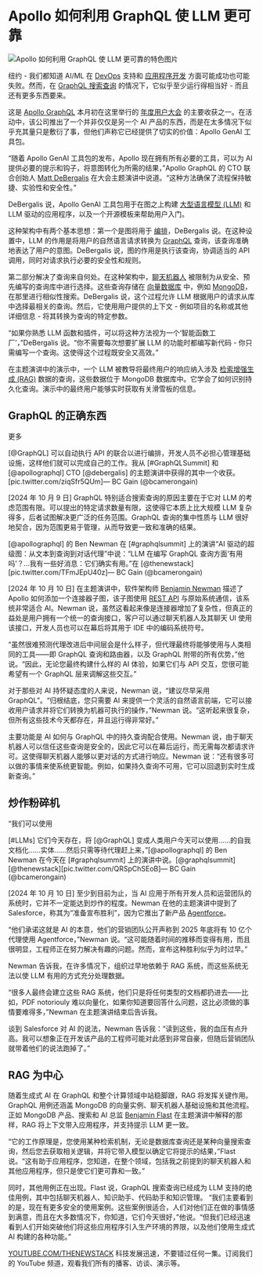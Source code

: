# Apollo 如何利用 GraphQL 使 LLM 更可靠

![Apollo 如何利用 GraphQL 使 LLM 更可靠的特色图片](https://cdn.thenewstack.io/media/2024/10/6633051f-aakash-dhage-i5_hrkczgvk-unsplash-1024x576.jpg)

纽约 - 我们都知道 AI/ML 在 [DevOps](https://thenewstack.io/devops/) 支持和 [应用程序开发](https://thenewstack.io/the-reality-of-edge-application-development/) 方面可能成功也可能失败。然而，在 [GraphQL 搜索查询](https://thenewstack.io/graphql-to-rest-api-connectors-is-apollos-biggest-thing/) 的情况下，它似乎至少运行得相当好 - 而且还有更多东西要来。

这是 [Apollo GraphQL](https://www.apollographql.com/?utm_content=inline+mention) 本月初在这里举行的 [年度用户大会](https://summit.graphql.com/connect) 的主要收获之一。在活动中，该公司推出了一个并非仅仅是另一个 AI 产品的东西，而是在太多情况下似乎充其量只是敷衍了事，但他们声称它已经提供了切实的价值：Apollo GenAI 工具包。

“随着 Apollo GenAI 工具包的发布，Apollo 现在拥有所有必要的工具，可以为 AI 提供必要的提示和钩子，将意图转化为所需的结果，”Apollo GraphQL 的 CTO 联合创始人 [Matt DeBergalis](https://www.linkedin.com/in/debergalis) 在大会主题演讲中说道。“这种方法确保了流程保持敏捷、实验性和安全性。”

DeBergalis 说，Apollo GenAI 工具包用于在图之上构建 [大型语言模型 (LLM)](https://thenewstack.io/llm/) 和 LLM 驱动的应用程序，以及一个开源模板来帮助用户入门。

这种架构中有两个基本思想：第一个是图将用于 [编排](https://thenewstack.io/llamaindex-and-the-new-world-of-llm-orchestration-frameworks/)，DeBergalis 说。在这种设置中，LLM 的作用是将用户的自然语言请求转换为 [GraphQL](https://thenewstack.io/the-unlikely-journey-of-graphql/) 查询，该查询准确地表达了用户的意图。DeBergalis 说，图的作用是执行该查询，协调适当的 API 调用，同时对请求执行必要的安全性和规则。

第二部分解决了查询来自何处。在这种架构中，[聊天机器人](https://thenewstack.io/5-ways-chatgpt-could-supercharge-chatbots/) 被限制为从安全、预先编写的查询库中进行选择。这些查询存储在 [向量数据库](https://thenewstack.io/what-is-a-real-vector-database/) 中，例如 [MongoDB](https://www.mongodb.com/cloud/atlas/?utm_content=inline+mention)，在那里进行相似性搜索。DeBergalis 说，这个过程允许 LLM 根据用户的请求从库中选择最相关的查询。然后，它使用用户提供的上下文 - 例如项目的名称或其他详细信息 - 将其转换为查询的特定参数。

“如果你熟悉 LLM 函数和插件，可以将这种方法视为一个‘智能函数工厂’，”DeBergalis 说。“你不需要每次想要扩展 LLM 的功能时都编写新代码 - 你只需编写一个查询。这使得这个过程既安全又高效。”

在主题演讲中的演示中，一个 LLM 被教导将最终用户的响应纳入涉及 [检索增强生成 (RAG)](https://thenewstack.io/graph-rag-how-to-squeeze-more-value-from-ai/) 数据的查询，这些数据位于 MongoDB 数据库中。它学会了如何识别持久化查询。演示中的最终用户能够实时获取有关滑雪板的信息。

## GraphQL 的正确东西
更多

[@GraphQL] 可以自动执行 API 的联合以进行编排，开发人员不必担心管理基础设施，这样他们就可以完成自己的工作。我从 [#GraphQLSummit] 和 [@apollographql] CTO [@debergalis] 的主题演讲中获得的其中一个收获。[pic.twitter.com/ziqSfr5QUm]— BC Gain (@bcamerongain)

[2024 年 10 月 9 日]
GraphQL 特别适合搜索查询的原因主要在于它对 LLM 的考虑范围有限。可以提出的特定请求数量有限，这使得它本质上比大规模 LLM 复杂得多，后者试图解决更广泛的任务范围。GraphQL 查询的集中性质与 LLM 很好地契合，因为范围更易于管理，从而导致更一致和准确的结果。


[@apollographql] 的 Ben Newman 在 [#graphqlsummit] 上的演讲“AI 驱动的超级图：从文本到查询到对话代理”中说：“LLM 在编写 GraphQL 查询方面‘有用吗’？...我有一些好消息：它们确实有用。”在 [@thenewstack] [pic.twitter.com/TFmJEpU40z]— BC Gain (@bcamerongain)

[2024 年 10 月 10 日]
在主题演讲中，软件架构师 [Benjamin Newman](https://www.linkedin.com/in/newben/) 描述了 Apollo 如何添加一个连接器子图，该子图使用 [REST API](https://thenewstack.io/rest-still-outshines-graphql-for-many-api-use-cases/) 与原始系统通信，该系统非常适合 AI。Newman 说，虽然这看起来像是连接器增加了复杂性，但真正的益处是用户拥有一个统一的查询接口，客户可以通过聊天机器人及其聊天 UI 使用该接口，开发人员也可以在幕后将其用于 IDE 中的编码系统符号。

“虽然很难预测代理改进后中间层会是什么样子，但代理最终将能够使用与人类相同的工具——即 GraphQL 查询和路由器，以及 GraphQL 附带的所有优势，”他说。“因此，无论您最终构建什么样的 AI 体验，如果它们与 API 交互，您很可能希望有一个 GraphQL 层来调解这些交互。”

对于那些对 AI 持怀疑态度的人来说，Newman 说，“建议尽早采用 GraphQL”。“归根结底，您只需要 AI 来提供一个灵活的自然语言前端，它可以接收用户请求并将它们转换为机器可执行的操作，”Newman 说。“这听起来很复杂，但所有这些技术今天都存在，并且运行得非常好。”

主要功能是 AI 如何与 GraphQL 中的持久查询配合使用。Newman 说，由于聊天机器人可以信任这些查询是安全的，因此它可以在幕后运行，而无需每次都请求许可。这使得聊天机器人能够以更对话的方式进行响应。Newman 说：“还有很多可以做的事情来使系统更智能。例如，如果持久查询不可用，它可以回退到实时生成新查询。”

## 炒作粉碎机
“我们可以使用

[#LLMs] 它们今天存在，将 [@GraphQL] 变成人类用户今天可以使用……的自我文档化……实体……然后只需等待代理赶上来，”[@apollographql] 的 Ben Newman 在今天在 [#graphqlsummit] 上的演讲中说。[@graphqlsummit][@thenewstack][pic.twitter.com/QRSpChSEoB]— BC Gain (@bcamerongain)

[2024 年 10 月 10 日]
至少到目前为止，当 AI 应用于所有开发人员和运营团队的系统时，它并不一定能达到炒作的程度。Newman 在他的主题演讲中提到了 Salesforce，称其为“准备宣布胜利”，因为它推出了新产品 [Agentforce](https://www.salesforce.com/agentforce/)。

“他们承诺这就是 AI 的本意，他们的营销团队公开声称到 2025 年底将有 10 亿个代理使用 Agentforce，”Newman 说。“这可能随着时间的推移而变得有用，而且很明显，工程师正在努力解决有趣的问题。然而，宣布这种胜利似乎为时过早。”

Newman 告诉我，在许多情况下，组织过早地依赖于 RAG 系统，而这些系统无法以使 LLM 有用的方式充分处理数据。

“很多人最终会建立这些 RAG 系统，他们只是将任何类型的文档都扔进去——比如，PDF  notoriouly 难以向量化，如果你知道要回答什么问题，这比必须做的事情要难得多，”Newman 在主题演讲结束后告诉我。

谈到 Salesforce 对 AI 的说法，Newman 告诉我：“读到这些，我的血压有点升高。我可以想象正在开发该产品的工程师可能对此感到非常自豪，但随后营销团队就带着他们的说法跑掉了。”

## RAG 为中心
随着生成式 AI 在 GraphQL 和整个计算领域中站稳脚跟，RAG 将发挥关键作用。GraphQL 用例还涵盖 MongoDB 的向量实例、聊天机器人基础设施和其他流程。正如 MongoDB 产品、搜索和 AI 总监 [Benjamin Flast](https://www.linkedin.com/in/benjamin-flast) 在主题演讲中解释的那样，RAG 将上下文带入应用程序，并支持提示 LLM 更一致。

“它的工作原理是，您使用某种检索机制，无论是数据库查询还是某种向量搜索查询，然后您去获取相关逻辑，并将它带入模型以确定它将提示的结果，”Flast 说。“这有助于应用程序，您知道，在整个领域，包括我之前提到的聊天机器人和其他应用程序，但只是使它们更可靠和一致。”

同时，其他用例正在出现。Flast 说，GraphQL 搜索查询已经成为 LLM 支持的绝佳用例，其中包括聊天机器人、知识助手、代码助手和知识管理。
“我们主要看到的是，现在有更多安全的使用案例。这些案例很适合，人们对他们正在做的事情感到满意，而且在大多数情况下，你知道，它们今天很好，”他说。“但我们已经迅速看到人们开始突破他们将这些应用程序引入生产环境的界限，以及他们使用生成式 AI 构建的各种功能。”

[YOUTUBE.COM/THENEWSTACK](https://youtube.com/thenewstack?sub_confirmation=1) 科技发展迅速，不要错过任何一集。订阅我们的 YouTube 频道，观看我们所有的播客、访谈、演示等。